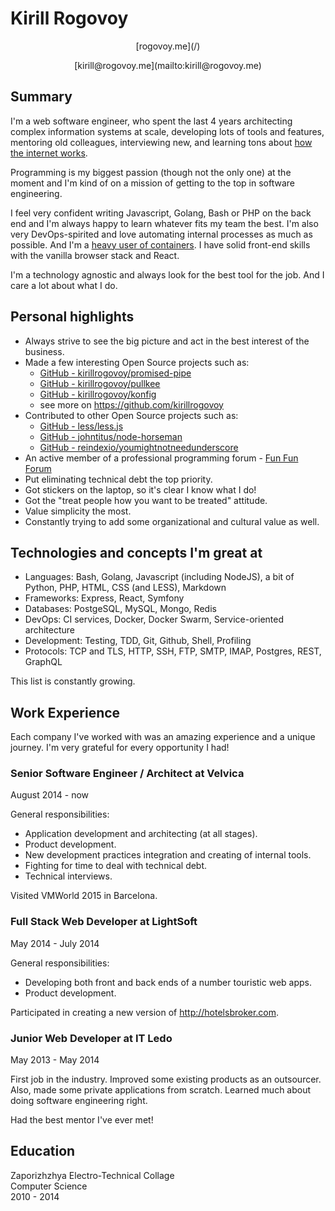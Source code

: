 # Kirill Rogovoy

<div style="text-align: center;">
    <p>[rogovoy.me](/)</p>
    <p>[kirill@rogovoy.me](mailto:kirill@rogovoy.me)</p>
</div>

## Summary
I'm a web software engineer, who spent the last 4 years architecting complex information systems at scale, developing lots of tools and features, mentoring old colleagues, interviewing new, and learning tons about [how the internet works](/hire/how-the-internet-works.gif).

Programming is my biggest passion (though not the only one) at the moment and I'm kind of on a mission of getting to the top in software engineering.

I feel very confident writing Javascript, Golang, Bash or PHP on the back end and I'm always happy to learn whatever fits my team the best. I'm also very DevOps-spirited and love automating internal processes as much as possible. And I'm a [heavy user of containers](/hire/docker-all-the-things.png). I have solid front-end skills with the vanilla browser stack and React.

I'm a technology agnostic and always look for the best tool for the job. And I care a lot about what I do.

## Personal highlights
- Always strive to see the big picture and act in the best interest of the business.
- Made a few interesting Open Source projects such as:
	- [GitHub - kirillrogovoy/promised-pipe](https://github.com/kirillrogovoy/promised-pipe)
	- [GitHub - kirillrogovoy/pullkee](https://github.com/kirillrogovoy/pullkee)
	- [GitHub - kirillrogovoy/konfig](https://github.com/kirillrogovoy/konfig)
	- see more on https://github.com/kirillrogovoy
- Contributed to other Open Source projects such as:
	- [GitHub - less/less.js](https://github.com/less/less.js/)
	- [GitHub - johntitus/node-horseman](https://github.com/johntitus/node-horseman)
	- [GitHub - reindexio/youmightnotneedunderscore](https://github.com/reindexio/youmightnotneedunderscore)
- An active member of a professional programming forum - [Fun Fun Forum](https://www.funfunforum.com/)
- Put eliminating technical debt the top priority.
- Got stickers on the laptop, so it's clear I know what I do!
- Got the "treat people how you want to be treated" attitude.
- Value simplicity the most.
- Constantly trying to add some organizational and cultural value as well.

## Technologies and concepts I'm great at

- Languages: Bash, Golang, Javascript (including NodeJS), a bit of Python, PHP, HTML, CSS (and LESS), Markdown
- Frameworks: Express, React, Symfony
- Databases: PostgeSQL, MySQL, Mongo, Redis
- DevOps: CI services, Docker, Docker Swarm, Service-oriented architecture
- Development: Testing, TDD, Git, Github, Shell, Profiling
- Protocols: TCP and TLS, HTTP, SSH, FTP, SMTP, IMAP, Postgres, REST, GraphQL

This list is constantly growing.

## Work Experience
Each company I've worked with was an amazing experience and a unique journey. I'm very grateful for every opportunity I had!

### Senior Software Engineer / Architect at Velvica
August 2014 - now

General responsibilities:
- Application development and architecting (at all stages).
- Product development.
- New development practices integration and creating of internal tools.
- Fighting for time to deal with technical debt.
- Technical interviews.

Visited VMWorld 2015 in Barcelona.

### Full Stack Web Developer at LightSoft
May 2014 - July 2014

General responsibilities:
- Developing both front and back ends of a number touristic web apps.
- Product development.

Participated in creating a new version of  http://hotelsbroker.com.

### Junior Web Developer at IT Ledo
May 2013 - May 2014

First job in the industry. Improved some existing products as an outsourcer. Also, made some private applications from scratch. Learned much about doing software engineering right.

Had the best mentor I've ever met!

## Education

Zaporizhzhya Electro-Technical Collage<br>
Computer Science<br>
2010 - 2014
